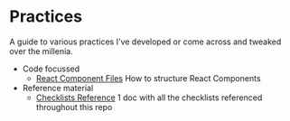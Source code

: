 # Practices

A guide to various practices I've developed or come across and tweaked over the millenia.

- Code focussed
  - [React Component Files](/docs/react-component-files) How to structure React Components
- Reference material
  - [Checklists Reference](/docs/checklists-reference) 1 doc with all the checklists referenced
    throughout this repo
